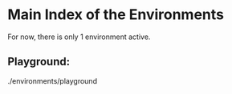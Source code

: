 # Main Index of the Environments
For now, there is only 1 environment active.

## Playground:
./environments/playground
